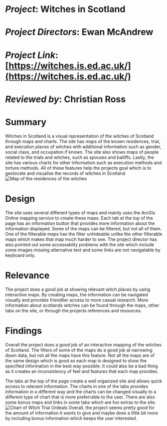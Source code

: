 # *Project*: Witches in Scotland
# *Project Directors*: Ewan McAndrew
# *Project Link*: [https://witches.is.ed.ac.uk/](https://witches.is.ed.ac.uk/)
# *Reviewed by*: Christian Ross

# Summary  
Witches in Scotland is a visual representation of the witches of Scotland through maps and charts. The site has maps of the known residences, trial, and execution places of witches with additional information such as gender, social class, and occupation if known. The site also shows maps of people related to the trials and witches, such as spouses and bailiffs. Lastly, the site has various charts for other information such as execution methods and torture methods. All of these features help the projects goal which is to geolocate and visualise the records of witches in Scotland   
![Map of the residences of the witches][Witch Residence Map]   
# Design  
The site uses several different types of maps and mainly uses the ArcGis Online mapping service to create these maps. Each tab at the top of the page has an information button that provides more information about the information displayed. Some of the maps can be filtered, but not all of them. One of the filterable maps has the filter unhideable unlike the other filterable maps which makes that map much harder to see. The project director has also pointed out some accessablity problems with the site which include some images missing alternative text and some links are not navigatable by keyboard only.  
# Relevance  
The project does a good job at showing relevant witch places by using interactive maps. By creating maps, the information can be navigated visually and provides friendlier access to more casual research. More information about scotlands witches can be found through the maps, other tabs on the site, or through the projects references and resources.   
# Findings   
Overall the project does a good job of an interactive mapping of the witches of Scotland. The filters of some of the maps do a good job at narrowing down data, but not all the maps have this feature. Not all the maps are of the same design which is good as each map is designed to show the specified information in the best way possible. It could also be a bad thing as it creates an inconsistency of feel and features that each map provides.

The tabs at the top of the page create a well organized site and allows quick access to relevant information. The charts in one of the tabs provides information in a different way and the charts can be changed visually to a different type of chart that is more preferrable to the user. There are also some bonus maps and links in some tabs which are fun extras to the site.  
![Chart of Witch Trial Ordeals][Witch Trial Ordeal Chart]
Overall, the project seems pretty good for the amount of information it wants to give and maybe does a little bit more by including bonus information which keeps the user interested.


[Witch Residence Map]: https://christianross18.github.io/Blogs/images/WRM.png
[Witch Trial Ordeal Chart]: https://christianross18.github.io/Blogs/images/TOC.png
